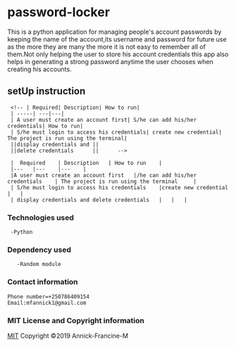 # password-locker
  This is a python application for managing people's account passwords by keeping the name of the account,its username and password for future use as the more they are many the more it is not easy to remember all of them.Not only helping the user to store his account credentials this app also helps in generating a strong password anytime the user chooses when creating his accounts.

  ## setUp instruction



     <!-- | Required| Description| How to run|
     | -----| ---|---|
     | A user must create an account first| S/he can add his/her credentials| How to run|
     | S/he must login to access his credentials| create new credential| The project is run using the terminal|
     ||display credentials and ||                        
     ||delete credentials      ||      -->

     |  Required 	| Description 	| How to run 	|  
     |---	|---	|---	|
     |A user must create an account first  	|/he can add his/her credentials  	| The project is run using the terminal 	| 
     | S/he must login to access his credentials 	|create new credential  	|  	|
     | display credentials and delete credentials 	|  	|  	|                    

   ### Technologies used

     -Python

   ### Dependency used
       -Random module

   ### Contact information
    
    Phone number=+250786409154
    Email:mfannick1@gmail.com

   ### MIT License and Copyright information
   
  [MIT](https://choosealicense.com/licenses/mit/)
  Copyright &copy;2019 Annick-Francine-M